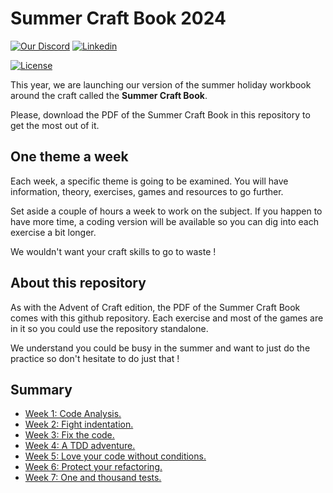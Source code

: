 # Summer Craft Book 2024

[![Our Discord](https://img.shields.io/badge/Discord-7289DA?style=for-the-badge&logo=discord&logoColor=white)](https://discord.gg/E5Z9s9UKTS)
[![Linkedin](https://img.shields.io/badge/LinkedIn-0077B5?style=for-the-badge&logo=linkedin&logoColor=white)](https://www.linkedin.com/company/advent-of-craft)

[![License](https://img.shields.io/github/license/advent-of-craft/advent-of-craft.svg)](https://github.com/advent-of-craft/advent-of-craft/blob/main/LICENSE)

This year, we are launching our version of the summer holiday workbook around the craft called the **Summer Craft Book**.

Please, download the PDF of the Summer Craft Book in this repository to get the most out of it.

## One theme a week

Each week, a specific theme is going to be examined. You will have information, theory,  exercises, games and resources to go further. 

Set aside a couple of hours a week to work on the subject. If you happen to have more time, a coding version will be available so you can dig into each exercise a bit longer.

We wouldn't want your craft skills to go to waste !

## About this repository

As with the Advent of Craft edition, the PDF of the Summer Craft Book comes with this github repository. Each exercise and most of the games are in it so you could use the repository standalone.

We understand you could be busy in the summer and want to just do the practice so don't hesitate to do just that !

## Summary
- [Week 1: Code Analysis.](01-code-analysis/week01.md)
- [Week 2: Fight indentation.](02-object-calisthenics/week02.md)
- [Week 3: Fix the code.](docs/exercise/week03)
- [Week 4: A TDD adventure.](docs/exercise/week04)
- [Week 5: Love your code without conditions.](docs/exercise/week05)
- [Week 6: Protect your refactoring.](docs/exercise/week06)
- [Week 7: One and thousand tests.](docs/exercise/week07)
